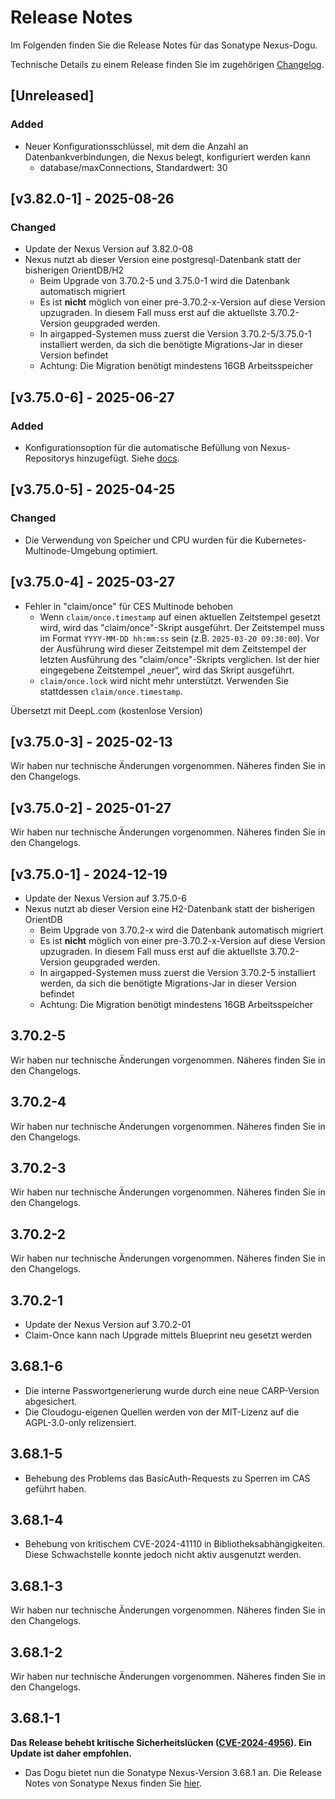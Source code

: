 # Release Notes

Im Folgenden finden Sie die Release Notes für das Sonatype Nexus-Dogu. 

Technische Details zu einem Release finden Sie im zugehörigen [Changelog](https://docs.cloudogu.com/de/docs/dogus/nexus/CHANGELOG/).

## [Unreleased]
### Added
* Neuer Konfigurationsschlüssel, mit dem die Anzahl an Datenbankverbindungen, die Nexus belegt, konfiguriert werden kann
    * database/maxConnections, Standardwert: 30

## [v3.82.0-1] - 2025-08-26
### Changed
* Update der Nexus Version auf 3.82.0-08
* Nexus nutzt ab dieser Version eine postgresql-Datenbank statt der bisherigen OrientDB/H2
    * Beim Upgrade von 3.70.2-5 und 3.75.0-1 wird die Datenbank automatisch migriert
    * Es ist **nicht** möglich von einer pre-3.70.2-x-Version auf diese Version upzugraden. In diesem Fall muss erst auf die aktuellste 3.70.2-Version geupgraded werden.
    * In airgapped-Systemen muss zuerst die Version 3.70.2-5/3.75.0-1 installiert werden, da sich die benötigte Migrations-Jar in dieser Version befindet
    * Achtung: Die Migration benötigt mindestens 16GB Arbeitsspeicher

## [v3.75.0-6] - 2025-06-27
### Added
- Konfigurationsoption für die automatische Befüllung von Nexus-Repositorys hinzugefügt. Siehe [docs](../operations/preconfigure_repository_data_de.md).

## [v3.75.0-5] - 2025-04-25
### Changed
- Die Verwendung von Speicher und CPU wurden für die Kubernetes-Multinode-Umgebung optimiert.

## [v3.75.0-4] - 2025-03-27
* Fehler in "claim/once" für CES Multinode behoben
    * Wenn `claim/once.timestamp` auf einen aktuellen Zeitstempel gesetzt wird, wird das "claim/once"-Skript ausgeführt.
      Der Zeitstempel muss im Format `YYYY-MM-DD hh:mm:ss` sein (z.B. `2025-03-20 09:30:00`).
      Vor der Ausführung wird dieser Zeitstempel mit dem Zeitstempel der letzten Ausführung des "claim/once"-Skripts verglichen.
      Ist der hier eingegebene Zeitstempel „neuer“, wird das Skript ausgeführt.
    * `claim/once.lock` wird nicht mehr unterstützt. Verwenden Sie stattdessen `claim/once.timestamp`.

Übersetzt mit DeepL.com (kostenlose Version)

## [v3.75.0-3] - 2025-02-13
Wir haben nur technische Änderungen vorgenommen. Näheres finden Sie in den Changelogs.

## [v3.75.0-2] - 2025-01-27
Wir haben nur technische Änderungen vorgenommen. Näheres finden Sie in den Changelogs.

## [v3.75.0-1] - 2024-12-19
* Update der Nexus Version auf 3.75.0-6
* Nexus nutzt ab dieser Version eine H2-Datenbank statt der bisherigen OrientDB
    * Beim Upgrade von 3.70.2-x wird die Datenbank automatisch migriert
    * Es ist **nicht** möglich von einer pre-3.70.2-x-Version auf diese Version upzugraden. In diesem Fall muss erst auf die aktuellste 3.70.2-Version geupgraded werden.
    * In airgapped-Systemen muss zuerst die Version 3.70.2-5 installiert werden, da sich die benötigte Migrations-Jar in dieser Version befindet
    * Achtung: Die Migration benötigt mindestens 16GB Arbeitsspeicher

## 3.70.2-5
Wir haben nur technische Änderungen vorgenommen. Näheres finden Sie in den Changelogs.

## 3.70.2-4
Wir haben nur technische Änderungen vorgenommen. Näheres finden Sie in den Changelogs.

## 3.70.2-3
Wir haben nur technische Änderungen vorgenommen. Näheres finden Sie in den Changelogs.

## 3.70.2-2
Wir haben nur technische Änderungen vorgenommen. Näheres finden Sie in den Changelogs.

## 3.70.2-1
* Update der Nexus Version auf 3.70.2-01
* Claim-Once kann nach Upgrade mittels Blueprint neu gesetzt werden

## 3.68.1-6
* Die interne Passwortgenerierung wurde durch eine neue CARP-Version abgesichert.
* Die Cloudogu-eigenen Quellen werden von der MIT-Lizenz auf die AGPL-3.0-only relizensiert.

## 3.68.1-5
* Behebung des Problems das BasicAuth-Requests zu Sperren im CAS geführt haben.

## 3.68.1-4
* Behebung von kritischem CVE-2024-41110 in Bibliotheksabhängigkeiten. Diese Schwachstelle konnte jedoch nicht aktiv ausgenutzt werden.

## 3.68.1-3
Wir haben nur technische Änderungen vorgenommen. Näheres finden Sie in den Changelogs.

## 3.68.1-2
Wir haben nur technische Änderungen vorgenommen. Näheres finden Sie in den Changelogs.

## 3.68.1-1
**Das Release behebt kritische Sicherheitslücken ([CVE-2024-4956](https://github.com/advisories/GHSA-6cgv-69mq-8w7x)). Ein Update ist daher empfohlen.**

* Das Dogu bietet nun die Sonatype Nexus-Version 3.68.1 an. Die Release Notes von Sonatype Nexus finden Sie [hier](https://help.sonatype.com/en/sonatype-nexus-repository-3-68-0-release-notes.html).